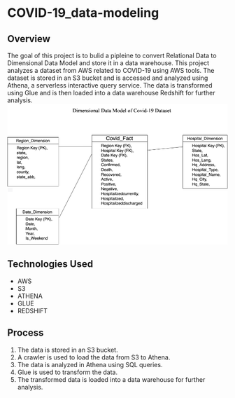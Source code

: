 # COVID-19_data-modeling
## Overview
The goal of this project is to bulid a pipleine to convert Relational Data to Dimensional Data Model and store it in a data warehouse. This project analyzes a dataset from AWS related to COVID-19 using AWS tools. The dataset is stored in an S3 bucket and is accessed and analyzed using Athena, a serverless interactive query service. The data is transformed using Glue and is then loaded into a data warehouse Redshift for further analysis.
<img src="Data_Model.png" alt="description of image">
## Technologies Used
- AWS
- S3
- ATHENA
- GLUE
- REDSHIFT
## Process
1. The data is stored in an S3 bucket.
2. A crawler is used to load the data from S3 to Athena.
3. The data is analyzed in Athena using SQL queries.
4. Glue is used to transform the data.
5. The transformed data is loaded into a data warehouse for further analysis.
